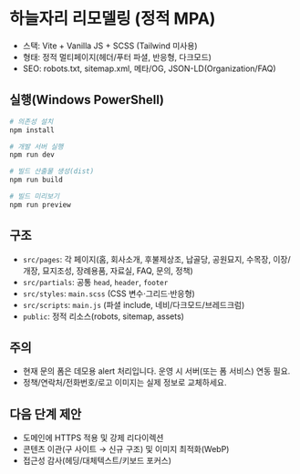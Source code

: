 # 하늘자리 리모델링 (정적 MPA)

- 스택: Vite + Vanilla JS + SCSS (Tailwind 미사용)
- 형태: 정적 멀티페이지(헤더/푸터 파셜, 반응형, 다크모드)
- SEO: robots.txt, sitemap.xml, 메타/OG, JSON-LD(Organization/FAQ)

## 실행(Windows PowerShell)

```powershell
# 의존성 설치
npm install

# 개발 서버 실행
npm run dev

# 빌드 산출물 생성(dist)
npm run build

# 빌드 미리보기
npm run preview
```

## 구조
- `src/pages`: 각 페이지(홈, 회사소개, 후불제상조, 납골당, 공원묘지, 수목장, 이장/개장, 묘지조성, 장례용품, 자료실, FAQ, 문의, 정책)
- `src/partials`: 공통 `head`, `header`, `footer`
- `src/styles`: `main.scss` (CSS 변수·그리드·반응형)
- `src/scripts`: `main.js` (파셜 include, 네비/다크모드/브레드크럼)
- `public`: 정적 리소스(robots, sitemap, assets)

## 주의
- 현재 문의 폼은 데모용 alert 처리입니다. 운영 시 서버(또는 폼 서비스) 연동 필요.
- 정책/연락처/전화번호/로고 이미지는 실제 정보로 교체하세요.

## 다음 단계 제안
- 도메인에 HTTPS 적용 및 강제 리다이렉션
- 콘텐츠 이관(구 사이트 → 신규 구조) 및 이미지 최적화(WebP)
- 접근성 감사(헤딩/대체텍스트/키보드 포커스)
